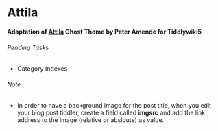# Attila

**Adaptation of [Attila](http://attila.zutrinken.com/) Ghost Theme by Peter Amende for Tiddlywiki5**

###### Pending Tasks

+ Category Indexes


###### Note

+ In order to have a background image for the post title, when you edit your blog post tiddler, create a field called **imgsrc** and add the link address to the image (relative or absloute) as value. 
